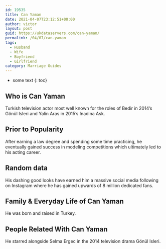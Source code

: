 ```yaml
---
id: 19535
title: Can Yaman
date: 2021-04-07T23:12:51+00:00
author: victor
layout: post
guid: https://ukdataservers.com/can-yaman/
permalink: /04/07/can-yaman
tags:
  - Husband
  - Wife
  - Boyfriend
  - Girlfriend
category: Marriage Guides
---
```


* some text
{: toc}


## Who is Can Yaman



Turkish television actor most well known for the roles of Bedir in 2014&#8217;s Gönül Isleri and Yalin Aras in 2015&#8217;s Inadina Ask.

                
                
                
## Prior to Popularity



After earning a law degree and spending some time practicing, he eventually gained success in modeling competitions which ultimately led to his acting career.

                
                
                
## Random data



His dashing good looks have earned him a massive social media following on Instagram where he has gained upwards of 8 million dedicated fans.

                
                
                
## Family & Everyday Life of Can Yaman



He was born and raised in Turkey. 

                
                
                
## People Related With Can Yaman



He starred alongside Selma Ergec in the 2014 television drama Gönül Isleri.

                
              
            
          
          
          